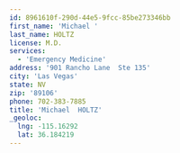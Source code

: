 ```yaml
---
id: 8961610f-290d-44e5-9fcc-85be273346bb
first_name: 'Michael '
last_name: HOLTZ
license: M.D.
services:
  - 'Emergency Medicine'
address: '901 Rancho Lane  Ste 135'
city: 'Las Vegas'
state: NV
zip: '89106'
phone: 702-383-7885
title: 'Michael  HOLTZ'
_geoloc:
  lng: -115.16292
  lat: 36.184219
---
```

